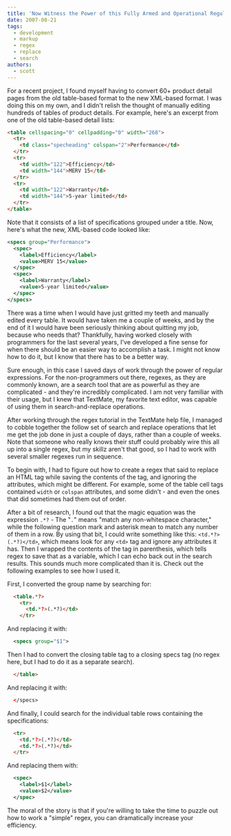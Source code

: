 ```yaml
---
title: 'Now Witness the Power of this Fully Armed and Operational Regular Expression'
date: 2007-08-21
tags:
  - development
  - markup
  - regex
  - replace
  - search
authors:
  - scott
---
```


For a recent project, I found myself having to convert 60+ product detail pages from the old table-based format to the new XML-based format. I was doing this on my own, and I didn't relish the thought of manually editing hundreds of tables of product details. For example, here's an excerpt from one of the old table-based detail lists:

```html
<table cellspacing="0" cellpadding="0" width="268">
  <tr>
    <td class="specheading" colspan="2">Performance</td>
  </tr>
  <tr>
    <td width="122">Efficiency</td>
    <td width="144">MERV 15</td>
  </tr>
  <tr>
    <td width="122">Warranty</td>
    <td width="144">5-year limited</td>
  </tr>
</table>
```

Note that it consists of a list of specifications grouped under a title. Now, here's what the new, XML-based code looked like:

```xml
<specs group="Performance">
  <spec>
    <label>Efficiency</label>
    <value>MERV 15</value>
  </spec>
  <spec>
    <label>Warranty</label>
    <value>5-year limited</value>
  </spec>
</specs>
```

There was a time when I would have just gritted my teeth and manually edited every table. It would have taken me a couple of weeks, and by the end of it I would have been seriously thinking about quitting my job, because who needs that? Thankfully, having worked closely with programmers for the last several years, I've developed a fine sense for when there should be an easier way to accomplish a task. I might not know how to do it, but I know that there has to be a better way.

Sure enough, in this case I saved days of work through the power of regular expressions. For the non-programmers out there, regexes, as they are commonly known, are a search tool that are as powerful as they are complicated - and they're incredibly complicated. I am not very familiar with their usage, but I knew that TextMate, my favorite text editor, was capable of using them in search-and-replace operations.

After working through the regex tutorial in the TextMate help file, I managed to cobble together the follow set of search and replace operations that let me get the job done in just a couple of days, rather than a couple of weeks. Note that someone who really knows their stuff could probably wire this all up into a single regex, but my skillz aren't that good, so I had to work with several smaller regexes run in sequence.

To begin with, I had to figure out how to create a regex that said to replace an HTML tag while saving the contents of the tag, and ignoring the attributes, which might be different. For example, some of the table cell tags contained `width` or `colspan` attributes, and some didn't - and even the ones that did sometimes had them out of order.

After a bit of research, I found out that the magic equation was the expression `.*?` - The "`.`" means "match any non-whitespace character," while the following question mark and asterisk mean to match any number of them in a row. By using that bit, I could write something like this: `<td.*?>(.*?)</td>`, which means look for any `<td>` tag and ignore any attributes it has. Then I wrapped the contents of the tag in parenthesis, which tells regex to save that as a variable, which I can echo back out in the search results. This sounds much more complicated than it is. Check out the following examples to see how I used it.

First, I converted the group name by searching for:

```html
  <table.*?>
    <tr>
      <td.*?>(.*?)</td>
    </tr>
```

And replacing it with:

```xml
  <specs group="$1">
```

Then I had to convert the closing table tag to a closing specs tag (no regex here, but I had to do it as a separate search).

```html
  </table>
```

And replacing it with:

```xml
  </specs>
```

And finally, I could search for the individual table rows containing the specifications:

```html
  <tr>
    <td.*?>(.*?)</td>
    <td.*?>(.*?)</td>
  </tr>
```

And replacing them with:

```xml
  <spec>
    <label>$1</label>
    <value>$2</value>
  </spec>
```

The moral of the story is that if you're willing to take the time to puzzle out how to work a "simple" regex, you can dramatically increase your efficiency.
